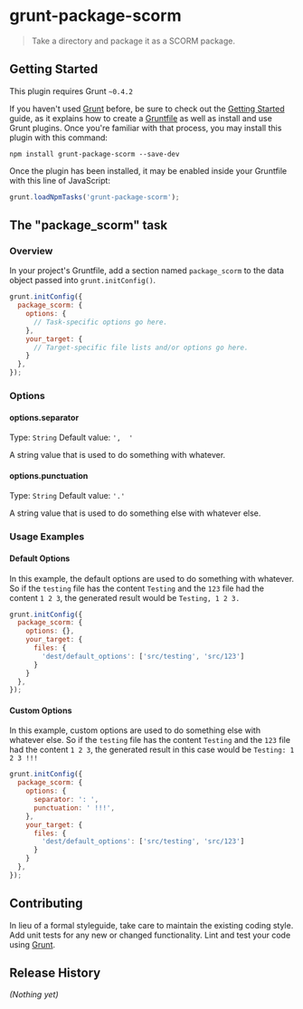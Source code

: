 # grunt-package-scorm

> Take a directory and package it as a SCORM package.

## Getting Started
This plugin requires Grunt `~0.4.2`

If you haven't used [Grunt](http://gruntjs.com/) before, be sure to check out the [Getting Started](http://gruntjs.com/getting-started) guide, as it explains how to create a [Gruntfile](http://gruntjs.com/sample-gruntfile) as well as install and use Grunt plugins. Once you're familiar with that process, you may install this plugin with this command:

```shell
npm install grunt-package-scorm --save-dev
```

Once the plugin has been installed, it may be enabled inside your Gruntfile with this line of JavaScript:

```js
grunt.loadNpmTasks('grunt-package-scorm');
```

## The "package_scorm" task

### Overview
In your project's Gruntfile, add a section named `package_scorm` to the data object passed into `grunt.initConfig()`.

```js
grunt.initConfig({
  package_scorm: {
    options: {
      // Task-specific options go here.
    },
    your_target: {
      // Target-specific file lists and/or options go here.
    }
  },
});
```

### Options

#### options.separator
Type: `String`
Default value: `',  '`

A string value that is used to do something with whatever.

#### options.punctuation
Type: `String`
Default value: `'.'`

A string value that is used to do something else with whatever else.

### Usage Examples

#### Default Options
In this example, the default options are used to do something with whatever. So if the `testing` file has the content `Testing` and the `123` file had the content `1 2 3`, the generated result would be `Testing, 1 2 3.`

```js
grunt.initConfig({
  package_scorm: {
    options: {},
    your_target: {
      files: {
        'dest/default_options': ['src/testing', 'src/123']
      }
    }
  },
});
```

#### Custom Options
In this example, custom options are used to do something else with whatever else. So if the `testing` file has the content `Testing` and the `123` file had the content `1 2 3`, the generated result in this case would be `Testing: 1 2 3 !!!`

```js
grunt.initConfig({
  package_scorm: {
    options: {
      separator: ': ',
      punctuation: ' !!!',
    },
    your_target: {
      files: {
        'dest/default_options': ['src/testing', 'src/123']
      }
    }
  },
});
```

## Contributing
In lieu of a formal styleguide, take care to maintain the existing coding style. Add unit tests for any new or changed functionality. Lint and test your code using [Grunt](http://gruntjs.com/).

## Release History
_(Nothing yet)_
